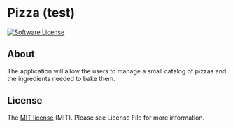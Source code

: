 # Pizza (test)
[![Software License](https://img.shields.io/github/license/NdlAndrey/pizza-test.git?style=flat-square)](https://bitbucket.org/Fynduck/hamillion/blob/master/LICENSE.md)

## About

The application will allow the users to manage a small catalog of pizzas and the ingredients needed to bake them. 

## License

The [MIT license](https://opensource.org/licenses/MIT) (MIT). Please see License File for more information.


